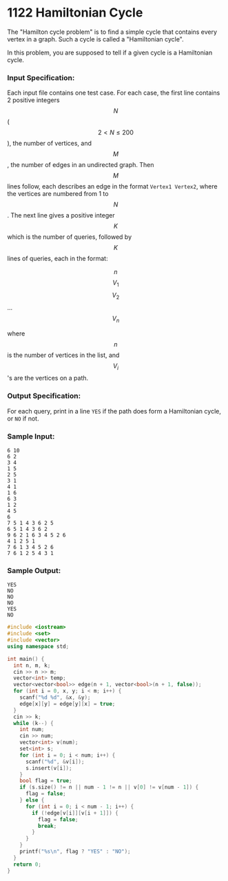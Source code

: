 # 1122 Hamiltonian Cycle
The "Hamilton cycle problem" is to find a simple cycle that contains every vertex in a graph. Such a cycle is called a "Hamiltonian cycle".

In this problem, you are supposed to tell if a given cycle is a Hamiltonian cycle.

### Input Specification:

Each input file contains one test case. For each case, the first line contains 2 positive integers $$N$$ ($$2< N \le 200$$), the number of vertices, and $$M$$, the number of edges in an undirected graph. Then $$M$$ lines follow, each describes an edge in the format `Vertex1 Vertex2`, where the vertices are numbered from 1 to $$N$$. The next line gives a positive integer $$K$$ which is the number of queries, followed by $$K$$ lines of queries, each in the format:

$$n$$ $$V_1$$ $$V_2$$ ... $$V_n$$

where $$n$$ is the number of vertices in the list, and $$V_i$$'s are the vertices on a path.

### Output Specification:

For each query, print in a line `YES` if the path does form a Hamiltonian cycle, or `NO` if not.

### Sample Input:
```in
6 10
6 2
3 4
1 5
2 5
3 1
4 1
1 6
6 3
1 2
4 5
6
7 5 1 4 3 6 2 5
6 5 1 4 3 6 2
9 6 2 1 6 3 4 5 2 6
4 1 2 5 1
7 6 1 3 4 5 2 6
7 6 1 2 5 4 3 1
```

### Sample Output:
```out
YES
NO
NO
NO
YES
NO
```

```cpp
#include <iostream>
#include <set>
#include <vector>
using namespace std;

int main() {
  int n, m, k;
  cin >> n >> m;
  vector<int> temp;
  vector<vector<bool>> edge(n + 1, vector<bool>(n + 1, false));
  for (int i = 0, x, y; i < m; i++) {
    scanf("%d %d", &x, &y);
    edge[x][y] = edge[y][x] = true;
  }
  cin >> k;
  while (k--) {
    int num;
    cin >> num;
    vector<int> v(num);
    set<int> s;
    for (int i = 0; i < num; i++) {
      scanf("%d", &v[i]);
      s.insert(v[i]);
    }
    bool flag = true;
    if (s.size() != n || num - 1 != n || v[0] != v[num - 1]) {
      flag = false;
    } else {
      for (int i = 0; i < num - 1; i++) {
        if (!edge[v[i]][v[i + 1]]) {
          flag = false;
          break;
        }
      }
    }
    printf("%s\n", flag ? "YES" : "NO");
  }
  return 0;
}
```